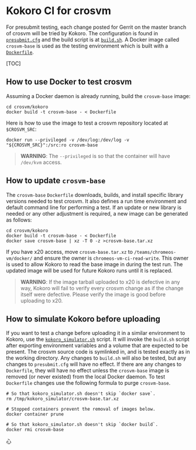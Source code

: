 # Kokoro CI for crosvm

For presubmit testing, each change posted for Gerrit on the master branch of crosvm will be tried by
Kokoro. The configuration is found in [`presubmit.cfg`](presubmit.cfg) and the build script is at
[`build.sh`](build.sh). A Docker image called `crosvm-base` is used as the testing environment which
is built with a [`Dockerfile`](Dockerfile).

[TOC]

## How to use Docker to test crosvm

Assuming a Docker daemon is already running, build the `crosvm-base` image:

```shell
cd crosvm/kokoro
docker build -t crosvm-base - < Dockerfile
```

Here is how to use the image to test a crosvm repository located at `$CROSVM_SRC`:

```shell
docker run --privileged -v /dev/log:/dev/log -v "${CROSVM_SRC}":/src:ro crosvm-base
```

> **WARNING**:
> The `--privileged` is so that the container will have `/dev/kvm` access.

## How to update `crosvm-base`

The `crosvm-base` `Dockerfile` downloads, builds, and install specific library versions needed to
test crosvm. It also defines a run time environment and default command line for performing a test.
If an update or new library is needed or any other adjustment is required, a new image can be
generated as follows:

```shell
cd crosvm/kokoro
docker build -t crosvm-base - < Dockerfile
docker save crosvm-base | xz -T 0 -z >crosvm-base.tar.xz
```

If you have x20 access, move `crosvm-base.tar.xz` to `/teams/chromeos-vm/docker/` and ensure the
owner is `chromeos-vm-ci-read-write`. This owner is used to allow Kokoro to read the base image in
during the test run. The updated image will be used for future Kokoro runs until it is replaced.

> **WARNING**:
> If the image tarball uploaded to x20 is defective in any way, Kokoro will fail to verify every
> crosvm change as if the change itself were defective. Please verify the image is good before
> uploading to x20.

## How to simulate Kokoro before uploading

If you want to test a change before uploading it in a similar environment to Kokoro, use the
[`kokoro_simulator.sh`](kokoro_simulator.sh) script. It will invoke the `build.sh` script after
exporting environment variables and a volume that are expected to be present. The crosvm source code
is symlinked in, and is tested exactly as in the working directory. Any changes to `build.sh` will
also be tested, but any changes to `presubmit.cfg` will have no effect. If there are any changes to
`Dockerfile`, they will have no effect unless the `crosvm-base` image is removed (or never existed)
from the local Docker daemon. To test `Dockerfile` changes use the following formula to purge
`crosvm-base`.

```shell
# So that kokoro_simulator.sh doesn't skip `docker save`.
rm /tmp/kokoro_simulator/crosvm-base.tar.xz

# Stopped containers prevent the removal of images below.
docker container prune

# So that kokoro_simulator.sh doesn't skip `docker build`.
docker rmi crosvm-base
```

心